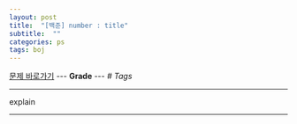 ```yaml
---
layout: post
title:  "[백준] number : title"
subtitle:  ""
categories: ps
tags: boj
---
```


[문제 바로가기](https://www.acmicpc.net/problem/number) --- **Grade** --- *# Tags*

---

explain

---

```python

```
